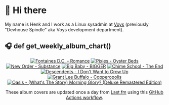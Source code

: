 # 👋 Hi there

My name is Henk and I work as a Linux sysadmin at <a href="https://www.voys.co/about/">Voys</a> (previously "Devhouse Spindle" aka Voys development department).

## 🎧 def get_weekly_album_chart()
<!-- lastfm -->
<p align="center"><a href="https://www.last.fm/music/Fontaines+D.C./Romance"><img src="https://lastfm.freetls.fastly.net/i/u/64s/4f4ae1fdc6b81d93c41c0054d596ccf0.png" title="Fontaines D.C. - Romance"></a> <a href="https://www.last.fm/music/Pixies/Oyster+Beds"><img src="https://lastfm.freetls.fastly.net/i/u/64s/cd90634d63394c28e4750eabfca17f3f.jpg" title="Pixies - Oyster Beds"></a> <a href="https://www.last.fm/music/New+Order/Substance"><img src="https://lastfm.freetls.fastly.net/i/u/64s/a50955c73be3cb3b0a644d615c06290d.jpg" title="New Order - Substance"></a> <a href="https://www.last.fm/music/Big+Baby/BIGGER"><img src="https://lastfm.freetls.fastly.net/i/u/64s/96ee70c4562c7c5abf1069ea46384850.jpg" title="Big Baby - BIGGER"></a> <a href="https://www.last.fm/music/Chime+School/The+End"><img src="https://lastfm.freetls.fastly.net/i/u/64s/f7b6c79cbbd08e2767713fd1fb0dcaed.jpg" title="Chime School - The End"></a> <a href="https://www.last.fm/music/Descendents/I+Don%27t+Want+to+Grow+Up"><img src="https://lastfm.freetls.fastly.net/i/u/64s/ee358c7c03fa0e68fe392731bf67f8b7.jpg" title="Descendents - I Don't Want to Grow Up"></a> <a href="https://www.last.fm/music/Grant+Lee+Buffalo/Copperopolis"><img src="https://lastfm.freetls.fastly.net/i/u/64s/ae6644fc3456d533c9bc17ede05371aa.jpg" title="Grant Lee Buffalo - Copperopolis"></a> <a href="https://www.last.fm/music/Oasis/(What%27s+The+Story)+Morning+Glory%3F+(Deluxe+Remastered+Edition)"><img src="https://lastfm.freetls.fastly.net/i/u/64s/a86cec3d7bf93873dafd7146272820e6.jpg" title="Oasis - (What's The Story) Morning Glory? (Deluxe Remastered Edition)"></a> </p>

<p align="center">These album covers are updated once a day from <a href="https://www.last.fm/user/hbokh">Last.fm</a> using this <a href="https://github.com/marketplace/actions/lastfm-to-markdown">GitHub Actions workflow</a>.</p>
